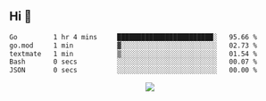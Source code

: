## Hi 👋

<!--START_SECTION:waka-->

```txt
Go         1 hr 4 mins     ████████████████████████░   95.66 %
go.mod     1 min           ▓░░░░░░░░░░░░░░░░░░░░░░░░   02.73 %
textmate   1 min           ▒░░░░░░░░░░░░░░░░░░░░░░░░   01.54 %
Bash       0 secs          ░░░░░░░░░░░░░░░░░░░░░░░░░   00.07 %
JSON       0 secs          ░░░░░░░░░░░░░░░░░░░░░░░░░   00.00 %
```

<!--END_SECTION:waka-->

<p align="center">
  <a href="https://wakatime.com/@d93f0e24-e3ad-4f8d-9b8b-385bab9124f6">
    <img src="https://wakatime.com/badge/user/d93f0e24-e3ad-4f8d-9b8b-385bab9124f6.svg" />
  </a>
</p>
